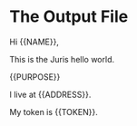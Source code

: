 # The Output File

Hi {{NAME}},

This is the Juris hello world.

{{PURPOSE}}

I live at {{ADDRESS}}.

My token is {{TOKEN}}.
